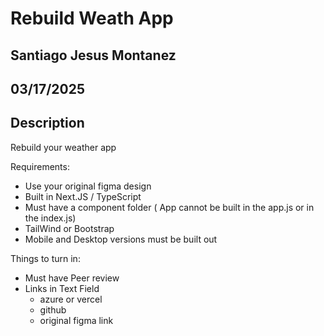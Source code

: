 # Rebuild Weath App

## Santiago Jesus Montanez

## 03/17/2025

## Description

Rebuild your weather app

Requirements:

- Use your original figma design
- Built in Next.JS / TypeScript
- Must have a component folder ( App cannot be built in the app.js or in the index.js)
- TailWind or Bootstrap
- Mobile and Desktop versions must be built out

Things to turn in:

- Must have Peer review
- Links in Text Field
  - azure or vercel
  - github
  - original figma link
